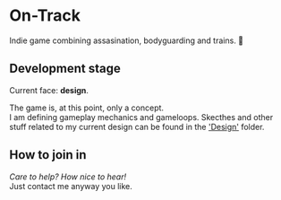 # On-Track
Indie game combining assasination, bodyguarding and trains. 🚂

## Development stage
Current face: **design**.

The game is, at this point, only a concept.  
I am defining gameplay mechanics and gameloops. Skecthes and other stuff related to my current design can be found in the ['Design'](/Design) folder.

## How to join in
_Care to help? How nice to hear!_  
Just contact me anyway you like.
